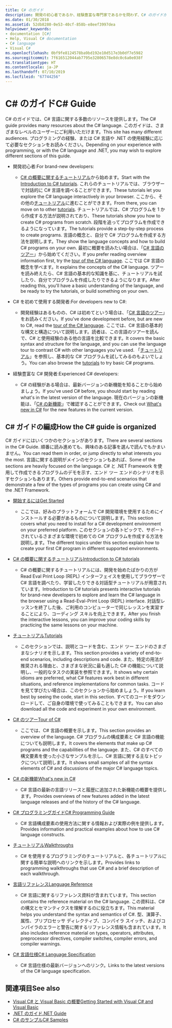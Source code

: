 ```yaml
---
title: C# のガイド
description: 開発の初心者であるか、経験豊富な専門家であるかを問わず、C# のガイドが C# に関する広範な知識を得るのにどのように役立つかを示します。
ms.date: 01/30/2018
ms.assetid: 52db8280-0e53-40cf-858b-e8eef3997dea
helpviewer_keywords:
- documentation [C#]
- Help, Visual C# documentation
- C# language
- Visual C#
ms.openlocfilehash: 0bf9fe8124578ba9bd192e10d517e3b0df7e5982
ms.sourcegitcommit: 7f616512044ab7795e32806578e8dc0c6a0e038f
ms.translationtype: HT
ms.contentlocale: ja-JP
ms.lasthandoff: 07/10/2019
ms.locfileid: "67744256"
---
```

# <a name="c-guide"></a><span data-ttu-id="98da9-103">C# のガイド</span><span class="sxs-lookup"><span data-stu-id="98da9-103">C# Guide</span></span>

<span data-ttu-id="98da9-104">C# のガイドでは、C# 言語に関する多数のリソースを提供します。</span><span class="sxs-lookup"><span data-stu-id="98da9-104">The C# guide provides many resources about the C# language.</span></span> <span data-ttu-id="98da9-105">このガイドは、さまざまなレベルのユーザーにご利用いただけます。</span><span class="sxs-lookup"><span data-stu-id="98da9-105">This site has many different audiences.</span></span> <span data-ttu-id="98da9-106">プログラミングの経験、または C# 言語や .NET の使用経験に応じて必要なセクションをお読みください。</span><span class="sxs-lookup"><span data-stu-id="98da9-106">Depending on your experience with programming, or with the C# language and .NET, you may wish to explore different sections of this guide.</span></span>

* <span data-ttu-id="98da9-107">開発初心者:</span><span class="sxs-lookup"><span data-stu-id="98da9-107">For brand-new developers:</span></span>
  * <span data-ttu-id="98da9-108">[C# の概要に関するチュートリアル](tutorials/intro-to-csharp/index.md)から始めます。</span><span class="sxs-lookup"><span data-stu-id="98da9-108">Start with the [Introduction to C# tutorials](tutorials/intro-to-csharp/index.md).</span></span> <span data-ttu-id="98da9-109">これらのチュートリアルでは、ブラウザーで対話的に C# 言語を調べることができます。</span><span class="sxs-lookup"><span data-stu-id="98da9-109">These tutorials let you explore the C# language interactively in your browser.</span></span> <span data-ttu-id="98da9-110">ここから、その他の[チュートリアル](tutorials/index.md)に進むことができます。</span><span class="sxs-lookup"><span data-stu-id="98da9-110">From there, you can move on to other [tutorials](tutorials/index.md).</span></span> <span data-ttu-id="98da9-111">チュートリアルでは、C# プログラムを 1 から作成する方法が説明されており、</span><span class="sxs-lookup"><span data-stu-id="98da9-111">These tutorials show you how to create C# programs from scratch.</span></span> <span data-ttu-id="98da9-112">段階を追ってプログラムを作成できるようになっています。</span><span class="sxs-lookup"><span data-stu-id="98da9-112">The tutorials provide a step-by-step process to create programs.</span></span> <span data-ttu-id="98da9-113">言語の概念と、自分で C# プログラムを作成する方法を説明します。</span><span class="sxs-lookup"><span data-stu-id="98da9-113">They show the language concepts and how to build C# programs on your own.</span></span> <span data-ttu-id="98da9-114">最初に概要を読みたい場合は、「[C# 言語のツアー](tour-of-csharp/index.md)」から始めてください。</span><span class="sxs-lookup"><span data-stu-id="98da9-114">If you prefer reading overview information first, try the [tour of the C# language](tour-of-csharp/index.md).</span></span> <span data-ttu-id="98da9-115">ここでは C# 言語の概念を学べます。</span><span class="sxs-lookup"><span data-stu-id="98da9-115">It explains the concepts of the C# language.</span></span> <span data-ttu-id="98da9-116">ツアーを読み終えたら、C# 言語の基本的な知識を基に、チュートリアルを試したり、自分でプログラムを作成したりできるようになります。</span><span class="sxs-lookup"><span data-stu-id="98da9-116">After reading this, you'll have a basic understanding of the language, and be ready to try the tutorials, or build something on your own.</span></span>

* <span data-ttu-id="98da9-117">C# を初めて使用する開発者:</span><span class="sxs-lookup"><span data-stu-id="98da9-117">For developers new to C#:</span></span>
  * <span data-ttu-id="98da9-118">開発経験はあるものの、C# は初めてという場合は、「[C# 言語のツアー](tour-of-csharp/index.md)」をお読みください。</span><span class="sxs-lookup"><span data-stu-id="98da9-118">If you've done development before, but are new to C#, read the [tour of the C# language](tour-of-csharp/index.md).</span></span> <span data-ttu-id="98da9-119">ここでは、C# 言語の基本的な構文と構造について説明します。読者は、この言語のツアーを読んで、C# と使用経験のある他の言語を比較できます。</span><span class="sxs-lookup"><span data-stu-id="98da9-119">It covers the basic syntax and structure for the language, and you can use the language tour to contrast C# with other languages you've used.</span></span> <span data-ttu-id="98da9-120">「[チュートリアル](tutorials/index.md)」を参照し、基本的な C# プログラムを試してみるのもよいでしょう。</span><span class="sxs-lookup"><span data-stu-id="98da9-120">You can also browse the [tutorials](tutorials/index.md) to try basic C# programs.</span></span>

* <span data-ttu-id="98da9-121">経験豊富な C# 開発者:</span><span class="sxs-lookup"><span data-stu-id="98da9-121">Experienced C# developers:</span></span>
  * <span data-ttu-id="98da9-122">C# の経験がある場合は、最新バージョンの新機能を知ることから始めましょう。</span><span class="sxs-lookup"><span data-stu-id="98da9-122">If you've used C# before, you should start by reading what's in the latest version of the language.</span></span> <span data-ttu-id="98da9-123">現在のバージョンの新機能は、「[C# の新機能](whats-new/index.md)」で確認することができます。</span><span class="sxs-lookup"><span data-stu-id="98da9-123">Check out [What's new in C#](whats-new/index.md) for the new features in the current version.</span></span>

## <a name="how-the-c-guide-is-organized"></a><span data-ttu-id="98da9-124">C# ガイドの編成</span><span class="sxs-lookup"><span data-stu-id="98da9-124">How the C# guide is organized</span></span>

<span data-ttu-id="98da9-125">C# ガイドにはいくつかのセクションがあります。</span><span class="sxs-lookup"><span data-stu-id="98da9-125">There are several sections in the C# Guide.</span></span> <span data-ttu-id="98da9-126">順番に読み進めても、興味のある記事を選んで読んでもかまいません。</span><span class="sxs-lookup"><span data-stu-id="98da9-126">You can read them in order, or jump directly to what interests you the most.</span></span> <span data-ttu-id="98da9-127">言語に関する説明がメインのセクションもあれば、</span><span class="sxs-lookup"><span data-stu-id="98da9-127">Some of the sections are heavily focused on the language.</span></span> <span data-ttu-id="98da9-128">C# と .NET Framework を使用して作成できるプログラムのデモを示す、エンド ツー エンドのシナリオを示すセクションもあります。</span><span class="sxs-lookup"><span data-stu-id="98da9-128">Others provide end-to-end scenarios that demonstrate a few of the types of programs you can create using C# and the .NET Framework.</span></span>

* [<span data-ttu-id="98da9-129">開始するには</span><span class="sxs-lookup"><span data-stu-id="98da9-129">Get Started</span></span>](getting-started/index.md)
  * <span data-ttu-id="98da9-130">ここでは、好みのプラットフォームで C# 開発環境を使用するためにインストールする必要があるものについて説明します。</span><span class="sxs-lookup"><span data-stu-id="98da9-130">This section covers what you need to install for a C# development environment on your preferred platform.</span></span> <span data-ttu-id="98da9-131">このセクションの各トピックで、サポートされているさまざまな環境で初めての C# プログラムを作成する方法を説明します。</span><span class="sxs-lookup"><span data-stu-id="98da9-131">The different topics under this section explain how to create your first C# program in different supported environments.</span></span>

* [<span data-ttu-id="98da9-132">C# の概要に関するチュートリアル</span><span class="sxs-lookup"><span data-stu-id="98da9-132">Introduction to C# tutorials</span></span>](tutorials/intro-to-csharp/index.md)
  * <span data-ttu-id="98da9-133">C# の概要に関するチュートリアルには、開発を始めたばかりの方が Read Eval Print Loop (REPL) インターフェイスを使用してブラウザーで C# 言語を調べたり、学習したりできる対話型チュートリアルが用意されています。</span><span class="sxs-lookup"><span data-stu-id="98da9-133">Introduction to C# tutorials presents interactive tutorials for brand-new developers to explore and learn the C# language in the browser using a Read-Eval-Print Loop (REPL) interface.</span></span> <span data-ttu-id="98da9-134">対話型レッスンを終了した後、ご利用のコンピューターで同じレッスンを実習することにより、コーディング スキルを向上できます。</span><span class="sxs-lookup"><span data-stu-id="98da9-134">After you finish the interactive lessons, you can improve your coding skills by practicing the same lessons on your machine.</span></span>

* [<span data-ttu-id="98da9-135">チュートリアル</span><span class="sxs-lookup"><span data-stu-id="98da9-135">Tutorials</span></span>](tutorials/index.md)
  * <span data-ttu-id="98da9-136">このセクションでは、説明とコードを含む、エンド ツー エンドのさまざまなシナリオを示します。</span><span class="sxs-lookup"><span data-stu-id="98da9-136">This section provides a variety of end-to-end scenarios, including descriptions and code.</span></span> <span data-ttu-id="98da9-137">また、特定の用法が推奨される理由と、さまざまな状況に最も適した C# の機能について説明し、一般的なタスクの実装を参照できます。</span><span class="sxs-lookup"><span data-stu-id="98da9-137">It shows why certain idioms are preferred, what C# features work best in different situations, and reference implementations for common tasks.</span></span> <span data-ttu-id="98da9-138">コードを見て学びたい場合は、このセクションから始めましょう。</span><span class="sxs-lookup"><span data-stu-id="98da9-138">If you learn best by seeing the code, start in this section.</span></span> <span data-ttu-id="98da9-139">すべてのコードをダウンロードして、ご自身の環境で使ってみることもできます。</span><span class="sxs-lookup"><span data-stu-id="98da9-139">You can also download all the code and experiment in your own environment.</span></span>

* [<span data-ttu-id="98da9-140">C# のツアー</span><span class="sxs-lookup"><span data-stu-id="98da9-140">Tour of C#</span></span>](tour-of-csharp/index.md)
  * <span data-ttu-id="98da9-141">ここでは、C# 言語の概要を示します。</span><span class="sxs-lookup"><span data-stu-id="98da9-141">This section provides an overview of the language.</span></span> <span data-ttu-id="98da9-142">C# プログラムの構成要素と C# 言語の機能についても説明します。</span><span class="sxs-lookup"><span data-stu-id="98da9-142">It covers the elements that make up C# programs and the capabilities of the language.</span></span> <span data-ttu-id="98da9-143">また、C# のすべての構文要素を使った小さなサンプルを示し、C# 言語に関する主なトピックについて説明します。</span><span class="sxs-lookup"><span data-stu-id="98da9-143">It shows small samples of all the syntax elements of C# and discussions of the major C# language topics.</span></span>

* [<span data-ttu-id="98da9-144">C# の新機能</span><span class="sxs-lookup"><span data-stu-id="98da9-144">What's new in C#</span></span>](whats-new/index.md)
  * <span data-ttu-id="98da9-145">C# 言語の最新の言語リリースと履歴に追加された新機能の概要を提供します。</span><span class="sxs-lookup"><span data-stu-id="98da9-145">Provides overviews of new features added in the latest language releases and of the history of the C# language.</span></span>

<!--
* [.NET Compiler Platform SDK](roslyn-sdk/index.md)
  * The .NET Compiler Platform SDK enables you to write components that analyze code, and suggest or make improvements to that code. In this section, you'll learn how the APIs are organized, and how you can create code that enables rules and practices for your team. You'll also see samples, end-to-end scenarios, and links to other libraries with more examples using these APIs.
-->

* [<span data-ttu-id="98da9-146">C# プログラミングガイド</span><span class="sxs-lookup"><span data-stu-id="98da9-146">C# Programming Guide</span></span>](../csharp/programming-guide/index.md)
  * <span data-ttu-id="98da9-147">C# 言語構成要素の使用方法に関する情報および実際の例を提供します。</span><span class="sxs-lookup"><span data-stu-id="98da9-147">Provides information and practical examples about how to use C# language constructs.</span></span>

* [<span data-ttu-id="98da9-148">チュートリアル</span><span class="sxs-lookup"><span data-stu-id="98da9-148">Walkthroughs</span></span>](../csharp/walkthroughs.md)
  * <span data-ttu-id="98da9-149">C# を使用するプログラミングのチュートリアルと、各チュートリアルに関する簡単な説明へのリンクを示します。</span><span class="sxs-lookup"><span data-stu-id="98da9-149">Provides links to programming walkthroughs that use C# and a brief description of each walkthrough.</span></span>

* [<span data-ttu-id="98da9-150">言語リファレンス</span><span class="sxs-lookup"><span data-stu-id="98da9-150">Language Reference</span></span>](language-reference/index.md)
  * <span data-ttu-id="98da9-151">C# 言語に関するリファレンス資料が含まれています。</span><span class="sxs-lookup"><span data-stu-id="98da9-151">This section contains the reference material on the C# language.</span></span> <span data-ttu-id="98da9-152">この資料は、C# の構文とセマンティクスを理解するのに役立ちます。</span><span class="sxs-lookup"><span data-stu-id="98da9-152">This material helps you understand the syntax and semantics of C#.</span></span> <span data-ttu-id="98da9-153">型、演算子、属性、プリプロセッサ ディレクティブ、コンパイラ スイッチ、およびコンパイラのエラーと警告に関するリファレンス情報も含まれています。</span><span class="sxs-lookup"><span data-stu-id="98da9-153">It also includes reference material on types, operators, attributes, preprocessor directives, compiler switches, compiler errors, and compiler warnings.</span></span>

* [<span data-ttu-id="98da9-154">C# 言語仕様</span><span class="sxs-lookup"><span data-stu-id="98da9-154">C# Language Specification</span></span>](../csharp/language-reference/language-specification/index.md)
  * <span data-ttu-id="98da9-155">C# 言語仕様の最新バージョンへのリンク。</span><span class="sxs-lookup"><span data-stu-id="98da9-155">Links to the latest versions of the C# language specification.</span></span>

## <a name="see-also"></a><span data-ttu-id="98da9-156">関連項目</span><span class="sxs-lookup"><span data-stu-id="98da9-156">See also</span></span>

- [<span data-ttu-id="98da9-157">Visual C# と Visual Basic の概要</span><span class="sxs-lookup"><span data-stu-id="98da9-157">Getting Started with Visual C# and Visual Basic</span></span>](/visualstudio/ide/getting-started-with-visual-csharp-and-visual-basic)
- [<span data-ttu-id="98da9-158">.NET のガイド</span><span class="sxs-lookup"><span data-stu-id="98da9-158">.NET Guide</span></span>](../standard/index.md)
- [<span data-ttu-id="98da9-159">C# のサンプル</span><span class="sxs-lookup"><span data-stu-id="98da9-159">C# Samples</span></span>](https://code.msdn.microsoft.com/site/search?f%5B0%5D.Type=ProgrammingLanguage&f%5B0%5D.Value=C%23&f%5B0%5D.Text=C%23)
